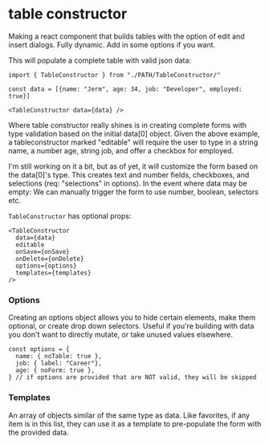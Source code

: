 # table constructor

Making a react component that builds tables with the option of edit and insert dialogs.
Fully dynamic. Add in some options if you want. 

This will populate a complete table with valid json data:
```TSX
import { TableConstructor } from "./PATH/TableConstructor/"

const data = [{name: "Jerm", age: 34, job: "Developer", employed: true}]

<TableConstructor data={data} />
```

Where table constructor really shines is in creating complete forms with type validation based on the initial data[0] object. 
Given the above example, a tableconstructor marked "editable" will require the user to type in a string name, a number age, string job, and offer a checkbox for employed.


I'm still working on it a bit, but as of yet, it will customize the form based on the data[0]'s type. This creates text and number fields, checkboxes, and selections (req: "selections" in options). In the event where data may be empty: We can manually trigger the form to use number, boolean, selectors etc.


`TableConstructor` has optional props:
```TSX
<TableConstructor 
  data={data} 
  editable
  onSave={onSave}
  onDelete={onDelete}
  options={options}
  templates={templates}
/>
```

### Options
Creating an options object allows you to hide certain elements, make them optional, or create drop down selectors. 
Useful if you're building with data you don't want to directly mutate, or take unused values elsewhere.

```TSX
const options = {
  name: { noTable: true },
  job: { label: "Career"},
  age: { noForm: true },
} // if options are provided that are NOT valid, they will be skipped
```

### Templates
An array of objects similar of the same type as data. Like favorites, if any item is in this list, they can use it as a template to pre-populate the form with the provided data.
